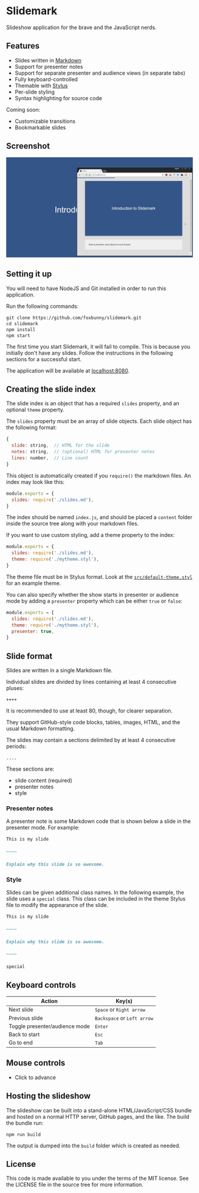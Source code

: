 # Slidemark

Slideshow application for the brave and the JavaScript nerds.

## Features

- Slides written in [Markdown](https://daringfireball.net/projects/markdown/)
- Support for presenter notes
- Support for separate presenter and audience views (in separate tabs)
- Fully keyboard-controlled
- Themable with [Stylus](http://stylus-lang.com/)
- Per-slide styling
- Syntax highlighting for source code

Coming soon:

- Customizable transitions
- Bookmarkable slides

## Screenshot

![Slidemark with presenter and audience tabs](./media/screenshot.jpg)

## Setting it up

You will need to have NodeJS and Git installed in order to run this application.

Run the following commands:

```
git clone https://github.com/foxbunny/slidemark.git
cd slidemark
npm install
npm start
```

The first time you start Slidemark, it will fail to compile. This is because you
initially don't have any slides. Follow the instructions in the following
sections for a successful start.

The application will be available at [localhost:8080](http://localhost:8080/).

## Creating the slide index

The slide index is an object that has a required `slides` property, and an
optional `theme` property.

The `slides` property must be an array of slide objects. Each slide object has
the following format:

```javascript
{
  slide: string,  // HTML for the slide
  notes: string,  // (optional) HTML for presenter notes
  lines: number,  // Line count
}
```

This object is automatically created if you `require()` the markdown files. An
index may look like this:

```javascript
module.exports = {
  slides: require('./slides.md'),
}
```

The index should be named `index.js`, and should be placed a `content` folder
inside the source tree along with your markdown files.

If you want to use custom styling, add a theme property to the index:

```javascript
module.exports = {
  slides: require('./slides.md'),
  theme: require('./mytheme.styl'),
}
```

The theme file must be in Stylus format. Look at the
[`src/default-theme.styl`](./src/default-theme.styl) for an example theme.

You can also specify whether the show starts in presenter or audience mode by
adding a `presenter` property which can be either `true` or `false`:

```javascript
module.exports = {
  slides: require('./slides.md'),
  theme: require('./mytheme.styl'),
  presenter: true,
}
```

## Slide format

Slides are written in a single Markdown file.

Individual slides are divided by lines containing at least 4 consecutive pluses:

```
++++
```

It is recommended to use at least 80, though, for clearer separation.

They support GitHub-style code blocks, tables, images, HTML, and the usual
Markdown formatting.

The slides may contain a sections delimited by at least 4 consecutive periods:

````
....
````

These sections are:

- slide content (required)
- presenter notes
- style

### Presenter notes

A presenter note is some Markdown code that is shown below a slide in the
presenter mode. For example:

```markdown
This is my slide

~~~~

Explain why this slide is so awesome.
```

### Style

Slides can be given additional class names. In the following example, the slide
uses a `special` class. This class can be included in the theme Stylus file to
modify the appearance of the slide.

```markdown
This is my slide

~~~~

Explain why this slide is so awesome.

~~~~

special
```

## Keyboard controls

| Action                            | Key(s)                      |
| --------------------------------- | --------------------------- |
| Next slide                        | `Space` or `Right arrow`    |
| Previous slide                    | `Backspace` or `Left arrow` |
| Toggle presenter/audience mode    | `Enter`                     |
| Back to start                     | `Esc`                       |
| Go to end                         | `Tab`                       |

## Mouse controls

- Click to advance

## Hosting the slideshow

The slideshow can be built into a stand-alone HTML/JavaScript/CSS bundle and
hosted on a normal HTTP server, GitHub pages, and the like. The build the bundle
run:

```
npm run build
```

The output is dumped into the `build` folder which is created as needed.

## License

This code is made available to you under the terms of the MIT license. See the
LICENSE file in the source tree for more information.
